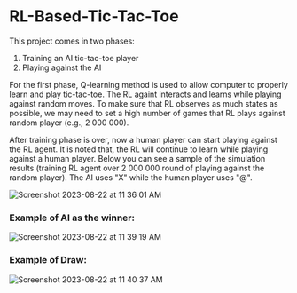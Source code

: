 # RL-Based-Tic-Tac-Toe

This project comes in two phases:
1) Training an AI tic-tac-toe player
2) Playing against the AI

For the first phase, Q-learning method is used to allow computer to properly learn and play tic-tac-toe. The RL againt interacts and learns while playing against
random moves. To make sure that RL observes as much states as possible, we may need to set a high number of games that RL plays against random player 
(e.g., 2 000 000).

After training phase is over, now a human player can start playing against the RL agent. It is noted that, the RL will continue to learn while playing against a human player.
Below you can see a sample of the simulation results (training RL agent over 2 000 000 round of playing against the random player). The AI uses "X" while the human player uses "@".

![Screenshot 2023-08-22 at 11 36 01 AM](https://github.com/sahandmsh/AI-Based-Tic-Tac-Toe/assets/82970651/e590a42d-642e-4791-8946-640f867c5368)


### Example of AI as the winner:

![Screenshot 2023-08-22 at 11 39 19 AM](https://github.com/sahandmsh/AI-Based-Tic-Tac-Toe/assets/82970651/edb1e7a7-896e-4f85-809e-1d3c92635aea)



### Example of Draw:

![Screenshot 2023-08-22 at 11 40 37 AM](https://github.com/sahandmsh/AI-Based-Tic-Tac-Toe/assets/82970651/641730d7-5e22-433b-8a7f-c5627d4b26f6)

